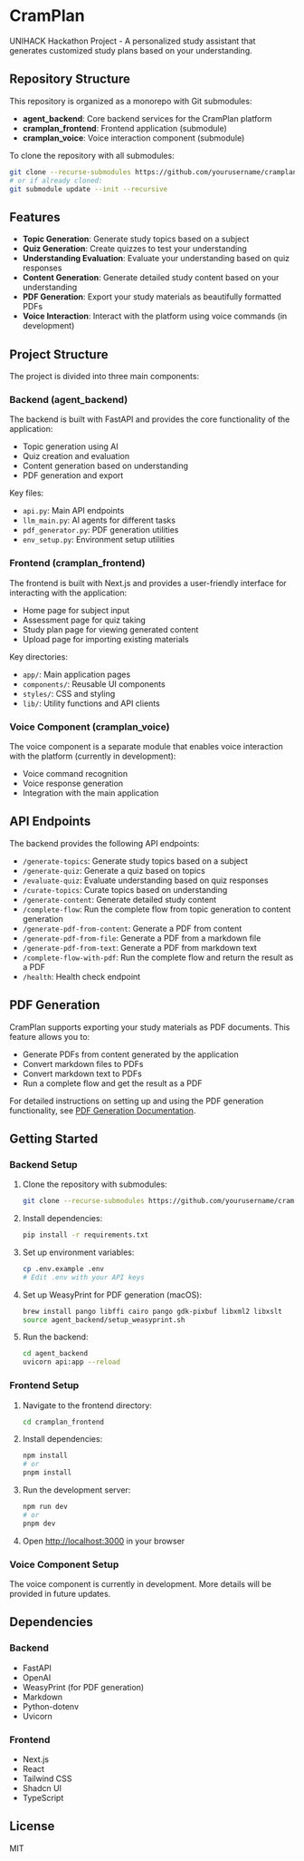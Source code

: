 # CramPlan

UNIHACK Hackathon Project - A personalized study assistant that generates customized study plans based on your understanding.

## Repository Structure

This repository is organized as a monorepo with Git submodules:

- **agent_backend**: Core backend services for the CramPlan platform
- **cramplan_frontend**: Frontend application (submodule)
- **cramplan_voice**: Voice interaction component (submodule)

To clone the repository with all submodules:

```bash
git clone --recurse-submodules https://github.com/yourusername/cramplan.git
# or if already cloned:
git submodule update --init --recursive
```

## Features

- **Topic Generation**: Generate study topics based on a subject
- **Quiz Generation**: Create quizzes to test your understanding
- **Understanding Evaluation**: Evaluate your understanding based on quiz responses
- **Content Generation**: Generate detailed study content based on your understanding
- **PDF Generation**: Export your study materials as beautifully formatted PDFs
- **Voice Interaction**: Interact with the platform using voice commands (in development)

## Project Structure

The project is divided into three main components:

### Backend (agent_backend)

The backend is built with FastAPI and provides the core functionality of the application:

- Topic generation using AI
- Quiz creation and evaluation
- Content generation based on understanding
- PDF generation and export

Key files:

- `api.py`: Main API endpoints
- `llm_main.py`: AI agents for different tasks
- `pdf_generator.py`: PDF generation utilities
- `env_setup.py`: Environment setup utilities

### Frontend (cramplan_frontend)

The frontend is built with Next.js and provides a user-friendly interface for interacting with the application:

- Home page for subject input
- Assessment page for quiz taking
- Study plan page for viewing generated content
- Upload page for importing existing materials

Key directories:

- `app/`: Main application pages
- `components/`: Reusable UI components
- `styles/`: CSS and styling
- `lib/`: Utility functions and API clients

### Voice Component (cramplan_voice)

The voice component is a separate module that enables voice interaction with the platform (currently in development):

- Voice command recognition
- Voice response generation
- Integration with the main application

## API Endpoints

The backend provides the following API endpoints:

- `/generate-topics`: Generate study topics based on a subject
- `/generate-quiz`: Generate a quiz based on topics
- `/evaluate-quiz`: Evaluate understanding based on quiz responses
- `/curate-topics`: Curate topics based on understanding
- `/generate-content`: Generate detailed study content
- `/complete-flow`: Run the complete flow from topic generation to content generation
- `/generate-pdf-from-content`: Generate a PDF from content
- `/generate-pdf-from-file`: Generate a PDF from a markdown file
- `/generate-pdf-from-text`: Generate a PDF from markdown text
- `/complete-flow-with-pdf`: Run the complete flow and return the result as a PDF
- `/health`: Health check endpoint

## PDF Generation

CramPlan supports exporting your study materials as PDF documents. This feature allows you to:

- Generate PDFs from content generated by the application
- Convert markdown files to PDFs
- Convert markdown text to PDFs
- Run a complete flow and get the result as a PDF

For detailed instructions on setting up and using the PDF generation functionality, see [PDF Generation Documentation](agent_backend/README_PDF.md).

## Getting Started

### Backend Setup

1. Clone the repository with submodules:
   ```bash
   git clone --recurse-submodules https://github.com/yourusername/cramplan.git
   ```
2. Install dependencies:
   ```bash
   pip install -r requirements.txt
   ```
3. Set up environment variables:
   ```bash
   cp .env.example .env
   # Edit .env with your API keys
   ```
4. Set up WeasyPrint for PDF generation (macOS):
   ```bash
   brew install pango libffi cairo pango gdk-pixbuf libxml2 libxslt
   source agent_backend/setup_weasyprint.sh
   ```
5. Run the backend:
   ```bash
   cd agent_backend
   uvicorn api:app --reload
   ```

### Frontend Setup

1. Navigate to the frontend directory:
   ```bash
   cd cramplan_frontend
   ```
2. Install dependencies:
   ```bash
   npm install
   # or
   pnpm install
   ```
3. Run the development server:
   ```bash
   npm run dev
   # or
   pnpm dev
   ```
4. Open [http://localhost:3000](http://localhost:3000) in your browser

### Voice Component Setup

The voice component is currently in development. More details will be provided in future updates.

## Dependencies

### Backend

- FastAPI
- OpenAI
- WeasyPrint (for PDF generation)
- Markdown
- Python-dotenv
- Uvicorn

### Frontend

- Next.js
- React
- Tailwind CSS
- Shadcn UI
- TypeScript

## License

MIT
